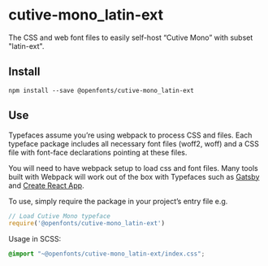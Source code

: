 
# cutive-mono_latin-ext

The CSS and web font files to easily self-host “Cutive Mono” with subset "latin-ext".

## Install

`npm install --save @openfonts/cutive-mono_latin-ext`

## Use

Typefaces assume you’re using webpack to process CSS and files. Each typeface
package includes all necessary font files (woff2, woff) and a CSS file with
font-face declarations pointing at these files.

You will need to have webpack setup to load css and font files. Many tools built
with Webpack will work out of the box with Typefaces such as [Gatsby](https://github.com/gatsbyjs/gatsby)
and [Create React App](https://github.com/facebookincubator/create-react-app).

To use, simply require the package in your project’s entry file e.g.

```javascript
// Load Cutive Mono typeface
require('@openfonts/cutive-mono_latin-ext')
```

Usage in SCSS:
```scss
@import "~@openfonts/cutive-mono_latin-ext/index.css";
```
